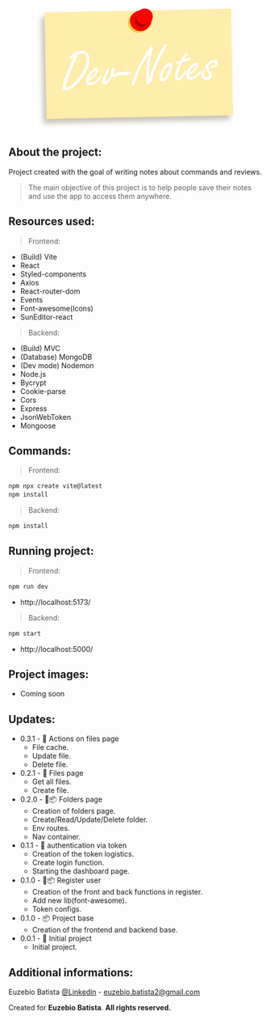 <p align="center"><img src="./frontend/public/images/DevNotes.webp" width="400" alt="Logo do aplicativo"></p>

## About the project:

Project created with the goal of writing notes about commands and reviews.

> The main objective of this project is to help people save their notes and use the app to access them anywhere.

## Resources used:

> Frontend:

- (Build) Vite
- React
- Styled-components
- Axios
- React-router-dom
- Events
- Font-awesome(Icons)
- SunEditor-react

> Backend:

- (Build) MVC
- (Database) MongoDB
- (Dev mode) Nodemon
- Node.js
- Bycrypt
- Cookie-parse
- Cors
- Express
- JsonWebToken
- Mongoose

## Commands:

> Frontend:

```sh
npm npx create vite@latest
npm install
```

> Backend:

```sh
npm install
```

## Running project:

> Frontend:

```sh
npm run dev
```

- http://localhost:5173/

> Backend:

```sh
npm start
```

- http://localhost:5000/

## Project images:

- Coming soon

## Updates:

- 0.3.1 - 📝 Actions on files page
  - File cache.
  - Update file.
  - Delete file.
- 0.2.1 - 📝 Files page
  - Get all files.
  - Create file.
- 0.2.0 - 📝📦️ Folders page
  - Creation of folders page.
  - Create/Read/Update/Delete folder.
  - Env routes.
  - Nav container.
- 0.1.1 - 📝 authentication via token
  - Creation of the token logistics.
  - Create login function.
  - Starting the dashboard page.
- 0.1.0 - 📝📦️ Register user
  - Creation of the front and back functions in register.
  - Add new lib(font-awesome).
  - Token configs.
- 0.1.0 - 📦️ Project base
  - Creation of the frontend and backend base.
- 0.0.1 - 🎉 Initial project
  - Initial project.

## Additional informations:

Euzebio Batista [@Linkedin](https://www.linkedin.com/in/euzebio-batista) - euzebio.batista2@gmail.com

Created for **Euzebio Batista**.
**All rights reserved.**
